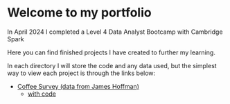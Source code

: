 # Welcome to my portfolio
In April 2024 I completed a Level 4 Data Analyst Bootcamp with Cambridge Spark

Here you can find finished projects I have created to further my learning. 

In each directory I will store the code and any data used, but the simplest way to view each project is through the links below:
+ [Coffee Survey (data from James Hoffman)](https://jonah-danziger.github.io/gactt_nocode.html)
  + [with code](https://jonah-danziger.github.io/gactt.html)
